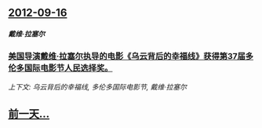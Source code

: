 ## [2012-09-16](/news/2012/09/16/index.md)

##### 戴维·拉塞尔
### [ 美国导演戴维·拉塞尔执导的电影《乌云背后的幸福线》获得第37届多伦多国际电影节人民选择奖。](/news/2012/09/16/美国导演戴维-拉塞尔执导的电影-乌云背后的幸福线-获得第37届多伦多国际电影节人民选择奖.md)
_上下文: 乌云背后的幸福线, 多伦多国际电影节, 戴维·拉塞尔_

## [前一天...](/news/2012/09/15/index.md)

